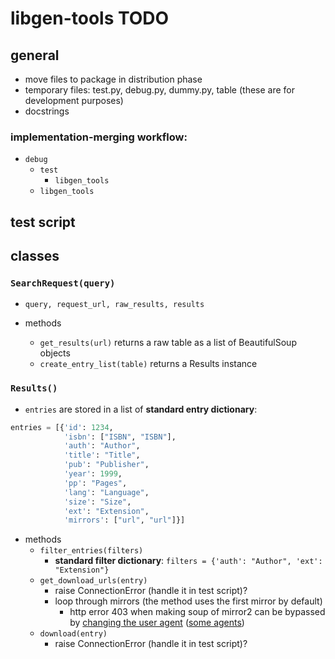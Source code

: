 # libgen-tools TODO

## general

- move files to package in distribution phase
- temporary files: test.py, debug.py, dummy.py, table (these are for development purposes)
- docstrings

### implementation-merging workflow:

- `debug`
  - `test`
    - `libgen_tools`
  - `libgen_tools`

## test script



## classes

### `SearchRequest(query)`

- `query, request_url, raw_results, results`

- methods
  - `get_results(url)` returns a raw table as a list of BeautifulSoup objects
  - `create_entry_list(table)` returns a Results instance

### `Results()`

- `entries` are stored in a list of **standard entry dictionary**:

```python
entries = [{'id': 1234,
            'isbn': ["ISBN", "ISBN"],
            'auth': "Author",
            'title': "Title",
            'pub': "Publisher",
            'year': 1999,
            'pp': "Pages",
            'lang': "Language",
            'size': "Size",
            'ext': "Extension",
            'mirrors': ["url", "url"]}]
```

- methods
  - `filter_entries(filters)`
    - **standard filter dictionary**: `filters = {'auth': "Author", 'ext': "Extension"}`
  - `get_download_urls(entry)`
    - raise ConnectionError (handle it in test script)?
    - loop through mirrors (the method uses the first mirror by default)
      - http error 403 when making soup of mirror2 can be bypassed by [changing the user agent](https://stackoverflow.com/questions/24226781/changing-user-agent-in-python-3-for-urrlib-request-urlopen) ([some agents](https://www.zenrows.com/blog/user-agent-web-scraping#importance))
  - `download(entry)`
    - raise ConnectionError (handle it in test script)?
